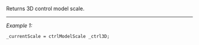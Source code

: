 Returns 3D control model scale.


---
*Example 1:*
```sqf
_currentScale = ctrlModelScale _ctrl3D;
```